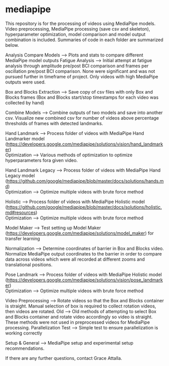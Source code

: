 # mediapipe
 
This repository is for the processing of videos using MediaPipe models. Video preprocessing, MediaPipe processing (save csv and skeleton), hyperparameter optimization, model comparison and model output combination is included. Summaries of code in each folder are summarized below.

Analysis
    Compare Models
        --> Plots and stats to compare different MediaPipe model outputs
    Fatigue Analysis
        --> Initial attempt at fatigue analysis through amplitude pre/post BCI comparison and frames per oscillation pre/post BCI comparison. None were significant and was not pursued further in timeframe of project. Only videos with high MediaPipe outputs were used.

Box and Blocks Extraction
    --> Save copy of csv files with only Box and Blocks frames (Box and Blocks start/stop timestamps for each video was collected by hand)

Combine Models
    --> Combine outputs of two models and save into another csv. Visualize new combined csv for number of videos above percentage thresholds of frames with detected landmarks.

Hand Landmark
    --> Process folder of videos with MediaPipe Hand Landmarker model (https://developers.google.com/mediapipe/solutions/vision/hand_landmarker)  
    Optimization
        --> Various methods of optimization to optimize hyperparameters fora  given video.

Hand Landmark Legacy
    --> Process folder of videos with MediaPipe Hand Legacy model (https://github.com/google/mediapipe/blob/master/docs/solutions/hands.md)  
    Optimization
        --> Optimize multiple videos with brute force method

Holistic
    --> Process folder of videos with MediaPipe Holistic model (https://github.com/google/mediapipe/blob/master/docs/solutions/holistic.md#resources)  
    Optimization
        --> Optimize multiple videos with brute force method

Model Maker
    --> Test setting up Model Maker (https://developers.google.com/mediapipe/solutions/model_maker) for transfer learning

Normalization
    --> Determine coordinates of barrier in Box and Blocks video. Normalize MediaPipe output coordinates to the barrier in order to compare data across videos which were all recorded at different zooms and translational positions.

Pose Landmark
    --> Process folder of videos with MediaPipe Holistic model (https://developers.google.com/mediapipe/solutions/vision/pose_landmarker)  
    Optimization
        --> Optimize multiple videos with brute force method

Video Preprocessing
    --> Rotate videos so that the Box and Blocks container is straight. Manual selection of box is required to collect rotation videos, then videos are rotated.
    Old
        --> Old methods of attempting to select Box and Blocks container and rotate video accordingly so video is straight. These methods were not used in preprocessed videos for MediaPipe processing.
    Parallelization Test
        --> Simple test to ensure parallelization is working correctly

Setup & General
    --> MediaPipe setup and experimental setup recommendations.

If there are any further questions, contact Grace Attalla.
